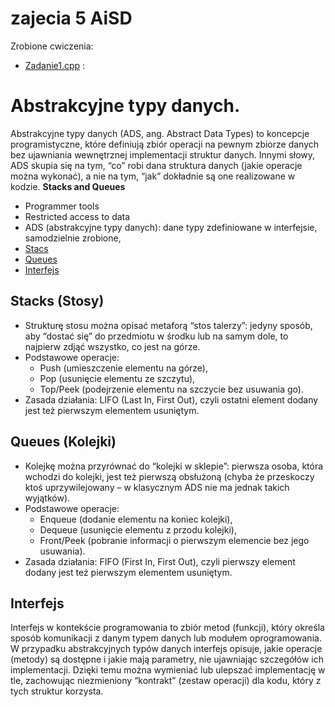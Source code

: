 # zajecia 5 AiSD
Zrobione cwiczenia:
- [Zadanie1.cpp](zadanie1.cpp) : 

# Abstrakcyjne typy danych. 
Abstrakcyjne typy danych (ADS, ang. Abstract Data Types) to koncepcje programistyczne, które definiują zbiór operacji na pewnym zbiorze danych bez ujawniania wewnętrznej implementacji struktur danych. Innymi słowy, ADS skupia się na tym, “co” robi dana struktura danych (jakie operacje można wykonać), a nie na tym, “jak” dokładnie są one realizowane w kodzie.
**Stacks and Queues**
- Programmer tools
- Restricted access to data
- ADS (abstrakcyjne typy danych): dane typy zdefiniowane w interfejsie, samodzielnie zrobione, 
- [Stacs](#Stacks)
- [Queues](#queues-kolejki)
- [Interfejs](#interfejs)

## Stacks (Stosy)
- Strukturę stosu można opisać metaforą “stos talerzy”: jedyny sposób, aby “dostać się” do przedmiotu w środku lub na samym dole, to najpierw zdjąć wszystko, co jest na górze.
- Podstawowe operacje:
  - Push (umieszczenie elementu na górze),
  - Pop (usunięcie elementu ze szczytu),
  - Top/Peek (podejrzenie elementu na szczycie bez usuwania go).
- Zasada działania: LIFO (Last In, First Out), czyli ostatni element dodany jest też pierwszym elementem usuniętym.

## Queues (Kolejki)
- Kolejkę można przyrównać do “kolejki w sklepie”: pierwsza osoba, która wchodzi do kolejki, jest też pierwszą obsłużoną (chyba że przeskoczy ktoś uprzywilejowany – w klasycznym ADS nie ma jednak takich wyjątków).
- Podstawowe operacje:
  - Enqueue (dodanie elementu na koniec kolejki),
  - Dequeue (usunięcie elementu z przodu kolejki),
  - Front/Peek (pobranie informacji o pierwszym elemencie bez jego usuwania).
- Zasada działania: FIFO (First In, First Out), czyli pierwszy element dodany jest też pierwszym elementem usuniętym.

## Interfejs
Interfejs w kontekście programowania to zbiór metod (funkcji), który określa sposób komunikacji z danym typem danych lub modułem oprogramowania. W przypadku abstrakcyjnych typów danych interfejs opisuje, jakie operacje (metody) są dostępne i jakie mają parametry, nie ujawniając szczegółów ich implementacji. Dzięki temu można wymieniać lub ulepszać implementację w tle, zachowując niezmieniony “kontrakt” (zestaw operacji) dla kodu, który z tych struktur korzysta.